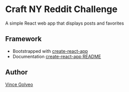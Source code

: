 # Craft NY Reddit Challenge
A simple React web app that displays posts and favorites

## Framework
* Bootstrapped with [create-react-app](https://github.com/facebookincubator/create-react-app)
* Documentation [create-react-app README](https://github.com/facebook/create-react-app/blob/next/README.md)

## Author
[Vince Golveo](https://vincegolveo.com/)
